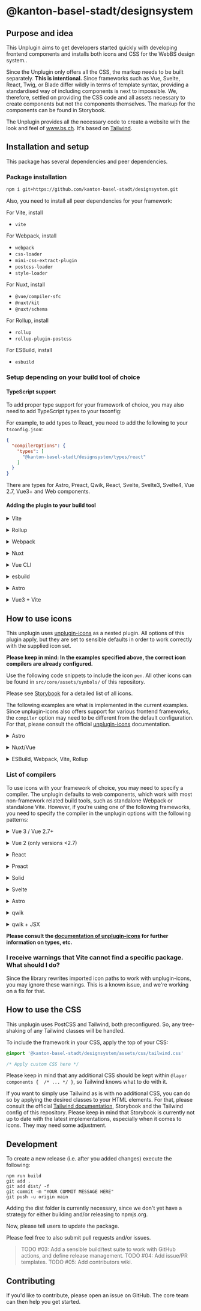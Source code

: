 # @kanton-basel-stadt/designsystem

## Purpose and idea

This Unplugin aims to get developers started quickly with developing frontend components and installs both icons and 
CSS for the WebBS design system..

Since the Unplugin only offers all the CSS, the markup needs to be built separately. **This is intentional.** Since 
frameworks such as Vue, Svelte, React, Twig, or Blade differ wildly in terms of template syntax, providing a standardised 
way of including components is next to impossible. We, therefore, settled on providing the CSS code and all assets 
necessary to create components but not the components themselves. The markup for the components can be found in Storybook.

The Unplugin provides all the necessary code to create a website with the look and feel of www.bs.ch. It's based 
on [Tailwind](https://tailwindcss.com).

## Installation and setup

This package has several dependencies and peer dependencies.

### Package installation

```bash
npm i git+https://github.com/kanton-basel-stadt/designsystem.git
```

Also, you need to install all peer dependencies for your framework:

For Vite, install

 * `vite`

For Webpack, install

 * `webpack`
 * `css-loader`
 * `mini-css-extract-plugin`
 * `postcss-loader`
 * `style-loader`

For Nuxt, install

 * `@vue/compiler-sfc`
 * `@nuxt/kit`
 * `@nuxt/schema`

For Rollup, install

 * `rollup`
 * `rollup-plugin-postcss`

For ESBuild, install

 * `esbuild`

### Setup depending on your build tool of choice

#### TypeScript support

To add proper type support for your framework of choice, you may also need to add TypeScript types to your tsconfig:

For example, to add types to React, you need to add the following to your `tsconfig.json`:

```json
{
  "compilerOptions": {
    "types": [
      "@kanton-basel-stadt/designsystem/types/react"
    ]
  }
}
```

There are types for Astro, Preact, Qwik, React, Svelte, Svelte3, Svelte4, Vue 2.7, Vue3+ and Web components.

#### Adding the plugin to your build tool

<details>
<summary>Vite</summary><br>

```ts
import KantonBSDesignsystemPlugin from '@kanton-basel-stadt/designsystem/vite'

export default defineConfig({
  plugins: [
    KantonBSDesignsystemPlugin({ /* Options */ }),
  ],
  server: {
    fs: {
      strict: false,
    }
  },
})
```

Example: Can be found in `examples/vite-vanillla`.

<br></details>

<details>
<summary>Rollup</summary><br>

```ts
// rollup.config.js
import KantonBSDesignsystemPlugin from '@kanton-basel-stadt/designsystem/dist/rollup.cjs'

export default {
  input: 'main.js',
  output: { format: 'es', file: 'dist/bundle.js' },
  plugins: [
    KantonBSDesignsystemPlugin.default({
      tailwindOptions: {
        targetDir: `${process.cwd()}/dist` // Necessary for the output of font files to work
      }
    }),
  ],
}
```

Example: Can be found in `examples/rollup`.

<br></details>

<details>
<summary>Webpack</summary><br>

```ts
// webpack.config.js
module.exports = {
  /* ... */
  plugins: [
    require('@kanton-basel-stadt/designsystem/webpack').default({ /* Options */ })
  ],
}
```

Example: Can be found in `examples/webpack5`.

<br></details>

<details>
<summary>Nuxt</summary><br>

```ts
// nuxt.config.js
export default defineNuxtConfig({
  modules: [
    ['@kanton-basel-stadt/designsystem/nuxt', {
      iconOptions: {
        compiler: 'vue3',
      }
    }],
  ],
})
```

> This module works for both Nuxt 2 and [Nuxt Vite](https://github.com/nuxt/vite)

Example: Can be found in `examples/nuxt`.

<br></details>

<details>
<summary>Vue CLI</summary><br>

```ts
// vue.config.js
module.exports = {
  configureWebpack: {
    plugins: [
      require('@kanton-basel-stadt/designsystem/webpack')({
        iconOptions: {
          compiler: 'vue3',
        },
      }),
    ],
  },
}
```

<br></details>

<details>
<summary>esbuild</summary><br>

```ts
// esbuild.config.js
import { build } from 'esbuild'
import Starter from '@kanton-basel-stadt/designsystem/esbuild'

build({
  plugins: [KantonBSDesignsystemPlugin()],
  loader: {
    // Necessary for the font files to work
    '.woff': 'file',
    '.woff2': 'file',
  }
})
```

Example: Can be found in `examples/esbuild`.

<br></details>

<details>
<summary>Astro</summary><br>

```ts
// astro.config.mjs
import KantonBSDesignsystemPlugin from '@kanton-basel-stadt/designsystem/astro'

// https://astro.build/config
export default defineConfig({
  integrations: [
    KantonBSDesignsystemPlugin({
      iconOptions: {
        compiler: 'astro',
      }
    })
  ],
})
```

Example: Can be found in `examples/astro`.

<br></details>

<details>
<summary>Vue3 + Vite</summary><br>

```ts
// vite.config.ts
import { fileURLToPath, URL } from 'node:url'

import { defineConfig } from 'vite'
import vue from '@vitejs/plugin-vue'
import KantonBSDesignsystemPlugin from '@kanton-basel-stadt/designsystem/vite'

// https://vitejs.dev/config/
export default defineConfig({
  plugins: [
    KantonBSDesignsystemPlugin({
      iconOptions: {
        compiler: 'vue3',
      },
    }),
    vue(),
  ],
  resolve: {
    alias: {
      '@': fileURLToPath(new URL('./src', import.meta.url))
    }
  },
  server: {
    fs: {
      strict: false,
    }
  },
})

```

Example: Can be found in `examples/vue-vite`.

<br></details>

## How to use icons

This unplugin uses [unplugin-icons](https://www.npmjs.com/package/unplugin-icons) as a nested plugin. All options of
this plugin apply, but they are set to sensible defaults in order to work correctly with the supplied icon set.

**Please keep in mind: In the examples specified above, the correct icon compilers are already configured.**

Use the following code snippets to include the icon `pen`. All other icons can be found in `src/core/assets/symbols/`
of this repository.

Please see [Storybook](https://kanton-basel-stadt.github.io/storybook/?path=/story/6-components-icons-icon--default) for a detailed list of all icons.

The following examples are what is implemented in the current examples. Since unplugin-icons also offers support for
various frontend frameworks, the `compiler` option may need to be different from the default configuration. For that,
please consult the official [unplugin-icons](https://www.npmjs.com/package/unplugin-icons#configuration) documentation.

<details>
<summary>Astro</summary><br>

```astro
---
import IconSymbolPen from '@kanton-basel-stadt/designsystem/icons/symbol/pen'
---

<IconSymbolPen />
```

Example: Can be found in `examples/astro`.

<br></details>

<details>
<summary>Nuxt/Vue</summary><br>

```vue
<script lang="ts" setup>
  import IconSymbolPen from '@kanton-basel-stadt/designsystem/icons/symbol/pen'
</script>

<template>
  <div>
    <IconSymbolPen />
  </div>
</template>
```

Example: Can be found in `examples/nuxt`.

<br></details>

<details>
<summary>ESBuild, Webpack, Vite, Rollup</summary><br>

In your bundle file:
```js
import '@kanton-basel-stadt/designsystem/icons/symbol/pen'
```

And then, in your HTML file:

```html
<icon-symbol-pen />
```

Example: Can be found in `examples/nuxt`.

<br></details>

### List of compilers

To use icons with your framework of choice, you may need to specify a compiler. The unplugin defaults to web components, 
which work with most non-framework related build tools, such as standalone Webpack or standalone Vite. However, if 
you're using one of the following frameworks, you need to specify the compiler in the unplugin options with the following 
patterns:

<details>
<summary>Vue 3 / Vue 2.7+</summary><br>

Requires peer dependency `@vue/compiler-sfc`.

```js
KantonBSDesignsystemPlugin({
  iconOptions: {
    compiler: 'vue3',
  },
})
```
<br/></details>

<details>
<summary>Vue 2 (only versions <2.7)</summary><br>

Requires peer dependency `vue-template-compiler`.

```js
KantonBSDesignsystemPlugin({
  iconOptions: {
    compiler: 'vue2',
  },
})
```
<br/></details>

<details>
<summary>React</summary><br>

Requires peer dependencies `@svgr/core` and its plugin `@svgr/plugin-jsx`.

```js
KantonBSDesignsystemPlugin({
  iconOptions: {
    compiler: 'jsx',
    jsx: 'react',
  },
})
```
<br/></details>

<details>
<summary>Preact</summary><br>

Requires peer dependencies `@svgr/core` and its plugin `@svgr/plugin-jsx`.

```js
KantonBSDesignsystemPlugin({
  iconOptions: {
    compiler: 'jsx',
    jsx: 'preact',
  },
})
```
<br/></details>

<details>
<summary>Solid</summary><br>

```js
KantonBSDesignsystemPlugin({
  iconOptions: {
    compiler: 'solid'
  },
})
```
<br/></details>

<details>
<summary>Svelte</summary><br>

```js
KantonBSDesignsystemPlugin({
  iconOptions: {
    compiler: 'svelte'
  },
})
```
<br/></details>

<details>
<summary>Astro</summary><br>

```js
KantonBSDesignsystemPlugin({
  iconOptions: {
    compiler: 'astro'
  },
})
```
<br/></details>

<details>
<summary>qwik</summary><br>

```js
KantonBSDesignsystemPlugin({
  iconOptions: {
    compiler: 'qwik'
  },
})
```
<br/></details>

<details>
<summary>qwik + JSX</summary><br>

Requires peer dependencies `@svgr/core` and its plugin `@svgr/plugin-jsx`.

```js
KantonBSDesignsystemPlugin({
  iconOptions: {
    compiler: 'jsx',
    jsx: 'qwik',
  },
})
```
<br/></details>

**Please consult the [documentation of unplugin-icons](https://github.com/unplugin/unplugin-icons) for further 
information on types, etc.**

### I receive warnings that Vite cannot find a specific package. What should I do?

Since the library rewrites imported icon paths to work with unplugin-icons, you may ignore these warnings. This is a 
known issue, and we're working on a fix for that.

## How to use the CSS

This unplugin uses PostCSS and Tailwind, both preconfigured. So, any tree-shaking of any Tailwind classes will be handled.

To include the framework in your CSS, apply the top of your CSS:

```css
@import '@kanton-basel-stadt/designsystem/assets/css/tailwind.css'

/* Apply custom CSS here */
```

Please keep in mind that any additional CSS should be kept within `@layer components {  /* ... */ }`, so Tailwind knows
what to do with it.

If you want to simply use Tailwind as is with no additional CSS, you can do so by applying the desired classes to your
HTML elements. For that, please consult the official [Tailwind documentation](https://tailwindcss.com/docs/installation),
Storybook and the Tailwind config of this repository. Please keep in mind that Storybook is currently not up to date with 
the latest implementations, especially when it comes to icons. They may need some adjustment.

## Development

To create a new release (i.e. after you added changes) execute the following:

```
npm run build
git add .
git add dist/ -f
git commit -m "YOUR COMMIT MESSAGE HERE"
git push -u origin main
```

Adding the dist folder is currently necessary, since we don't yet have a 
strategy for either building and/or releasing to npmjs.org.

Now, please tell users to update the package.

Please feel free to also submit pull requests and/or issues.

> TODO #03: Add a sensible build/test suite to work with GitHub actions, and define release management.
> TODO #04: Add issue/PR templates.
> TODO #05: Add contributors wiki.

## Contributing

If you'd like to contribute, please open an issue on GitHub. The core team can then help you get started.
